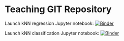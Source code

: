 # Teaching GIT Repository

Launch kNN regression Jupyter notebook: 
[![Binder](https://mybinder.org/badge.svg)](https://mybinder.org/v2/gh/zaspel/teaching.git/master?filepath=kNN_regression.ipynb)

Launch kNN classification Jupyter notebook: 
[![Binder](https://mybinder.org/badge.svg)](https://mybinder.org/v2/gh/zaspel/teaching.git/master?filepath=kNN_classification.ipynb)


